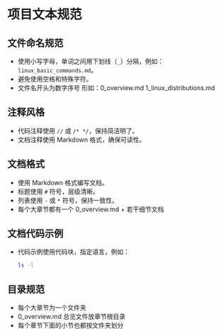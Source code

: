 # 项目文本规范

## 文件命名规范
- 使用小写字母，单词之间用下划线（`_`）分隔，例如：`linux_basic_commands.md`。
- 避免使用空格和特殊字符。
- 文件名开头为数字序号 形如：0_overview.md 1_linux_distributions.md

## 注释风格
- 代码注释使用 `//` 或 `/* */`，保持简洁明了。
- 文档注释使用 Markdown 格式，确保可读性。

## 文档格式
- 使用 Markdown 格式编写文档。
- 标题使用 `#` 符号，层级清晰。
- 列表使用 `-` 或 `*` 符号，保持一致性。
- 每个大章节都有一个 0_overview.md + 若干细节文档


## 文档代码示例
- 代码示例使用代码块，指定语言，例如：
  ```bash
  ls -l
  ```

## 目录规范
- 每个大章节为一个文件夹
- 0_overview.md 总览文件放章节根目录
- 每个章节下面的小节也都按文件夹划分